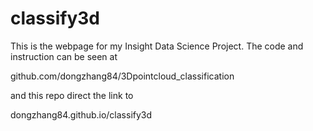 # classify3d

This is the webpage for my Insight Data Science Project. The code and instruction can be seen at

github.com/dongzhang84/3Dpointcloud_classification


and this repo direct the link to 

dongzhang84.github.io/classify3d
